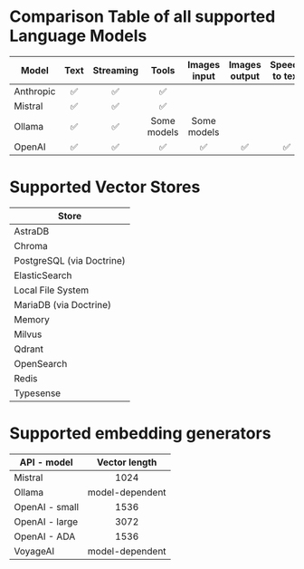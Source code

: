 # Comparison Table of all supported Language Models

| Model     | Text | Streaming |    Tools    | Images input | Images output | Speech to text |
| --------- | :--: | :-------: |:-----------:| :----------: | :-----------: | :------------: |
| Anthropic |  ✅  |    ✅     |      ✅      |              |               |                |
| Mistral   |  ✅  |    ✅     |      ✅      |              |               |                |
| Ollama    |  ✅  |    ✅     | Some models | Some models  |               |                |
| OpenAI    |  ✅  |    ✅     |      ✅      |      ✅      |      ✅       |       ✅       |

# Supported Vector Stores

| Store                     |
| ------------------------- |
| AstraDB                   |
| Chroma                    |
| PostgreSQL (via Doctrine) |
| ElasticSearch             |
| Local File System         |
| MariaDB (via Doctrine)    |
| Memory                    |
| Milvus                    |
| Qdrant                    |
| OpenSearch                |
| Redis                     |
| Typesense                 |

# Supported embedding generators

| API - model    |  Vector length  |
| -------------- | :-------------: |
| Mistral        |      1024       |
| Ollama         | model-dependent |
| OpenAI - small |      1536       |
| OpenAI - large |      3072       |
| OpenAI - ADA   |      1536       |
| VoyageAI       | model-dependent |

